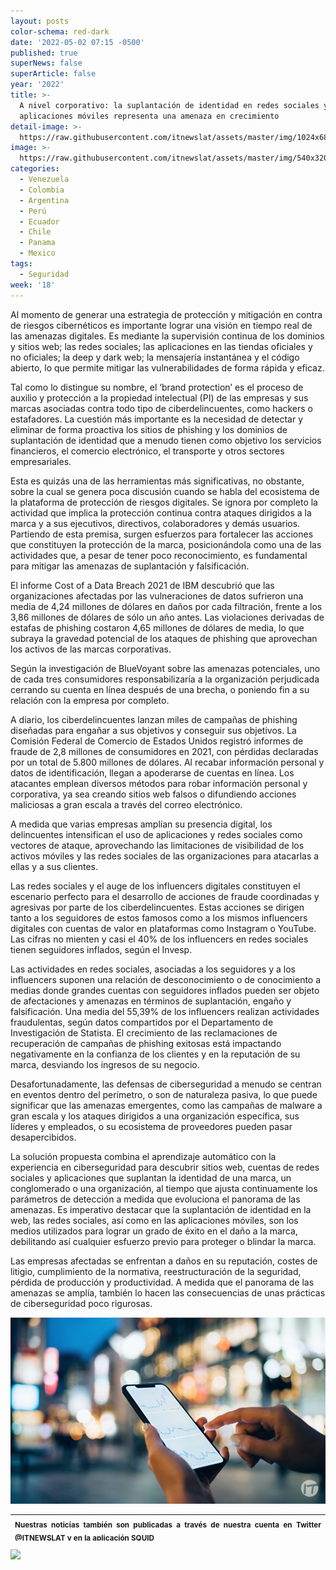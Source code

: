 ```yaml
---
layout: posts
color-schema: red-dark
date: '2022-05-02 07:15 -0500'
published: true
superNews: false
superArticle: false
year: '2022'
title: >-
  A nivel corporativo: la suplantación de identidad en redes sociales y
  aplicaciones móviles representa una amenaza en crecimiento
detail-image: >-
  https://raw.githubusercontent.com/itnewslat/assets/master/img/1024x680/graficas-en-el-cel-g.jpg
image: >-
  https://raw.githubusercontent.com/itnewslat/assets/master/img/540x320/graficas-en-el-cel-p.jpg
categories:
  - Venezuela
  - Colombia
  - Argentina
  - Perú
  - Ecuador
  - Chile
  - Panama
  - Mexico
tags:
  - Seguridad
week: '18'
---
```

Al momento de generar una estrategia de protección y mitigación en contra de riesgos cibernéticos es importante lograr una visión en tiempo real de las amenazas digitales. Es mediante la supervisión continua de los dominios y sitios web; las redes sociales; las aplicaciones en las tiendas oficiales y no oficiales; la deep y dark web; la mensajería instantánea y el código abierto, lo que permite mitigar las vulnerabilidades de forma rápida y eficaz.

Tal como lo distingue su nombre, el ‘brand protection’ es el proceso de auxilio y protección a la propiedad intelectual (PI) de las empresas y sus marcas asociadas contra todo tipo de ciberdelincuentes, como hackers o estafadores. La cuestión más importante es la necesidad de detectar y eliminar de forma proactiva los sitios de phishing y los dominios de suplantación de identidad que a menudo tienen como objetivo los servicios financieros, el comercio electrónico, el transporte y otros sectores empresariales.

Esta es quizás una de las herramientas más significativas, no obstante, sobre la cual se genera poca discusión cuando se habla del ecosistema de la plataforma de protección de riesgos digitales. Se ignora por completo la actividad que implica la protección continua contra ataques dirigidos a la marca y a sus ejecutivos, directivos, colaboradores y demás usuarios. Partiendo de esta premisa, surgen esfuerzos para fortalecer las acciones que constituyen la protección de la marca, posicionándola como una de las actividades que, a pesar de tener poco reconocimiento, es fundamental para mitigar las amenazas de suplantación y falsificación.

El informe Cost of a Data Breach 2021 de IBM descubrió que las organizaciones afectadas por las vulneraciones de datos sufrieron una media de 4,24 millones de dólares en daños por cada filtración, frente a los 3,86 millones de dólares de sólo un año antes. Las violaciones derivadas de estafas de phishing costaron 4,65 millones de dólares de media, lo que subraya la gravedad potencial de los ataques de phishing que aprovechan los activos de las marcas corporativas.

Según la investigación de BlueVoyant sobre las amenazas potenciales, uno de cada tres consumidores responsabilizaría a la organización perjudicada cerrando su cuenta en línea después de una brecha, o poniendo fin a su relación con la empresa por completo.

A diario, los ciberdelincuentes lanzan miles de campañas de phishing diseñadas para engañar a sus objetivos y conseguir sus objetivos. La Comisión Federal de Comercio de Estados Unidos registró informes de fraude de 2,8 millones de consumidores en 2021, con pérdidas declaradas por un total de 5.800 millones de dólares. Al recabar información personal y datos de identificación, llegan a apoderarse de cuentas en línea. Los atacantes emplean diversos métodos para robar información personal y corporativa, ya sea creando sitios web falsos o difundiendo acciones maliciosas a gran escala a través del correo electrónico.

A medida que varias empresas amplían su presencia digital, los delincuentes intensifican el uso de aplicaciones y redes sociales como vectores de ataque, aprovechando las limitaciones de visibilidad de los activos móviles y las redes sociales de las organizaciones para atacarlas a ellas y a sus clientes.

Las redes sociales y el auge de los influencers digitales constituyen el escenario perfecto para el desarrollo de acciones de fraude coordinadas y agresivas por parte de los ciberdelincuentes. Estas acciones se dirigen tanto a los seguidores de estos famosos como a los mismos influencers digitales con cuentas de valor en plataformas como Instagram o YouTube. Las cifras no mienten y casi el 40% de los influencers en redes sociales tienen seguidores inflados, según el Invesp.

Las actividades en redes sociales, asociadas a los seguidores y a los influencers suponen una relación de desconocimiento o de conocimiento a medias donde grandes cuentas con seguidores inflados pueden ser objeto de afectaciones y amenazas en términos de suplantación, engaño y falsificación. Una media del 55,39% de los influencers realizan actividades fraudulentas, según datos compartidos por el Departamento de Investigación de Statista. El crecimiento de las reclamaciones de recuperación de campañas de phishing exitosas está impactando negativamente en la confianza de los clientes y en la reputación de su marca, desviando los ingresos de su negocio.

Desafortunadamente, las defensas de ciberseguridad a menudo se centran en eventos dentro del perímetro, o son de naturaleza pasiva, lo que puede significar que las amenazas emergentes, como las campañas de malware a gran escala y los ataques dirigidos a una organización específica, sus líderes y empleados, o su ecosistema de proveedores pueden pasar desapercibidos.

La solución propuesta combina el aprendizaje automático con la experiencia en ciberseguridad para descubrir sitios web, cuentas de redes sociales y aplicaciones que suplantan la identidad de una marca, un conglomerado o una organización, al tiempo que ajusta continuamente los parámetros de detección a medida que evoluciona el panorama de las amenazas. Es imperativo destacar que la suplantación de identidad en la web, las redes sociales, así como en las aplicaciones móviles, son los medios utilizados para lograr un grado de éxito en el daño a la marca, debilitando así cualquier esfuerzo previo para proteger o blindar la marca.

Las empresas afectadas se enfrentan a daños en su reputación, costes de litigio, cumplimiento de la normativa, reestructuración de la seguridad, pérdida de producción y productividad. A medida que el panorama de las amenazas se amplía, también lo hacen las consecuencias de unas prácticas de ciberseguridad poco rigurosas.

![](https://raw.githubusercontent.com/itnewslat/assets/master/img/540x320/graficas-en-el-cel-p.jpg)


<table style="height: 42px;" width="569">
<tbody>
<tr>
<td style="text-align: justify;"><sub><strong>Nuestras noticias también son publicadas a través de nuestra cuenta en Twitter <a href="https://twitter.com/itnewslat?lang=es">@ITNEWSLAT</a> y en la aplicación <a href="https://squidapp.co/en/">SQUID</a></strong></sub></td>
</tr>
</tbody>
</table>

<img src="https://tracker.metricool.com/c3po.jpg?hash=56f88a41e39ab42c063cc51676587a04"/>